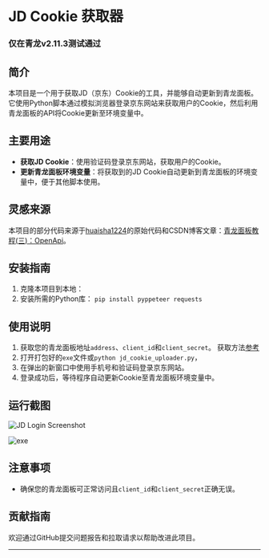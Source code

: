 # JD Cookie 获取器
### 仅在青龙v2.11.3测试通过
## 简介
本项目是一个用于获取JD（京东）Cookie的工具，并能够自动更新到青龙面板。它使用Python脚本通过模拟浏览器登录京东网站来获取用户的Cookie，然后利用青龙面板的API将Cookie更新至环境变量中。

## 主要用途
- **获取JD Cookie**：使用验证码登录京东网站，获取用户的Cookie。
- **更新青龙面板环境变量**：将获取到的JD Cookie自动更新到青龙面板的环境变量中，便于其他脚本使用。

## 灵感来源
本项目的部分代码来源于[huaisha1224](https://github.com/huaisha1224/Get_JDCookie)的原始代码和CSDN博客文章：[青龙面板教程(三)：OpenApi](https://blog.csdn.net/wsfsp_4/article/details/128316982)。

## 安装指南
1. 克隆本项目到本地：
2. 安装所需的Python库：
`pip install pyppeteer requests`

## 使用说明
1. 获取您的青龙面板地址`address`、`client_id`和`client_secret`。 获取方法[参考](https://blog.csdn.net/wsfsp_4/article/details/128316982)
2. 打开打包好的`exe`文件或`python jd_cookie_uploader.py`， 
3. 在弹出的新窗口中使用手机号和验证码登录京东网站。
4. 登录成功后，等待程序自动更新Cookie至青龙面板环境变量中。

## 运行截图
![JD Login Screenshot](https://github.com/ljpkok/JD_Cookie_QL_Uploader/blob/master/images/jd_login.png?raw=true)

![exe](https://github.com/ljpkok/JD_Cookie_QL_Uploader/blob/master/images/exe.png?raw=true)

## 注意事项
- 确保您的青龙面板可正常访问且`client_id`和`client_secret`正确无误。

## 贡献指南
欢迎通过GitHub提交问题报告和拉取请求以帮助改进此项目。

---
